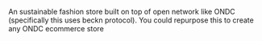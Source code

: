 An sustainable fashion store built on top of open network like ONDC (specifically this uses beckn protocol). You could repurpose this to create any ONDC ecommerce store
